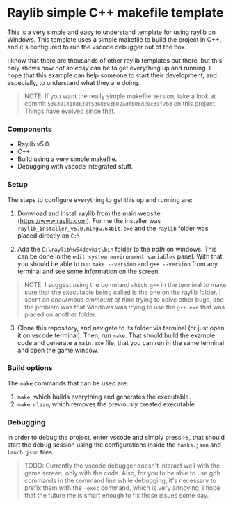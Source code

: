 # Raylib simple C++ makefile template
This is a very simple and easy to understand template for using raylib on Windows. This template uses a simple makefile to build the project in C++, and it's configured to run the vscode debugger out of the box. 

I know that there are thousands of other raylib templates out there, but this only shows how *not so easy* can be to get everything up and running. I hope that this example can help someone to start their development, and especially, to understand what they are doing. 

> NOTE: If you want the really simple makefile version, take a look at commit `53e301418d638f5d68693b02adfb06dc0c3af7bd` on this project. Things have evolved since that. 

### Components
* Raylib v5.0.
* C++.
* Build using a very simple makefile. 
* Debugging with vscode integrated stuff.

### Setup
The steps to configure everything to get this up and running are:
1. Donwload and install raylib from the main website (https://www.raylib.com). For me the installer was `raylib_installer_v5.0.mingw.64bit.exe` and the `raylib` folder was placed directly on `C:\`.

2. Add the `C:\raylib\w64devkit\bin` folder to the *path* on windows. This can be done in the `edit system environment variables` panel. With that, you should be able to run `make --version` and `g++ --version` from any terminal and see some information on the screen.
> NOTE: I suggest using the command `which g++` in the terminal to make sure that the executable being called is the one on the raylib folder. I spent an *enourmous ammount of time* trying to solve other bugs, and the problem was that Windows was trying to use the `g++.exe` that was placed on another folder.

3. Clone this repository, and navigate to its folder via terminal (or just open it on vscode terminal). Then, run `make`. That should build the example code and generate a `main.exe` file, that you can run in the same terminal and open the game window. 

### Build options
The `make` commands that can be used are:

1. `make`, which builds everything and generates the executable. 
2. `make clean`, which removes the previously created executable. 

### Debugging
In order to debug the project, enter vscode and simply press `F5`, that should start the debug session using the configurations inside the `tasks.json` and `lauch.json` files. 
> TODO: Currently the vscode debugger doesn't interact well with the game screen, only with the code. Also, for you to be able to use gdb commands in the command line while debugging, it's necessary to prefix them with the `-exec` command, which is very annoying. I hope that the future me is smart enough to fix those issues some day.
